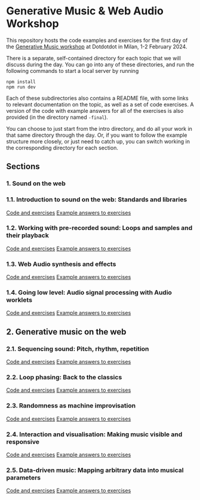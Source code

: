 # Generative Music & Web Audio Workshop

This repository hosts the code examples and exercises for the first day of the [Generative Music workshop](https://www.eventbrite.it/e/biglietti-connection-by-dotdotdot-generative-music-with-tero-parviainen-796668616277) at Dotdotdot in Milan, 1-2 February 2024.

There is a separate, self-contained directory for each topic that we will discuss during the day. You can go into any of these directories, and run the following commands to start a local server by running

```
npm install
npm run dev
```

Each of these subdirectories also contains a README file, with some links to relevant documentation on the topic, as well as a set of code exercises. A version of the code with example answers for all of the exercises is also provided (in the directory named `-final`).

You can choose to just start from the intro directory, and do all your work in that same directory through the day. Or, if you want to follow the example structure more closely, or just need to catch up, you can switch working in the corresponding directory for each section.

## Sections

### 1. Sound on the web

### 1.1. Introduction to sound on the web: Standards and libraries

[Code and exercises](/1-1-intro)
[Example answers to exercises](/1-1-intro-final)

### 1.2. Working with pre-recorded sound: Loops and samples and their playback

[Code and exercises](/1-2-sample-loops)
[Example answers to exercises](/1-2-sample-loops-final)

### 1.3. Web Audio synthesis and effects

[Code and exercises](/1-3-synthesis)
[Example answers to exercises](/1-3-synthesis-final)

### 1.4. Going low level: Audio signal processing with Audio worklets

[Code and exercises](/1-4-worklets)
[Example answers to exercises](/1-4-worklets-final)

## 2. Generative music on the web

### 2.1. Sequencing sound: Pitch, rhythm, repetition

[Code and exercises](/2-1-pitch-rhythm)
[Example answers to exercises](/2-1-pitch-rhythm-final)

### 2.2. Loop phasing: Back to the classics

[Code and exercises](/2-2-loop-phasing)
[Example answers to exercises](/2-2-loop-phasing-final)

### 2.3. Randomness as machine improvisation

[Code and exercises](/2-3-randomness)
[Example answers to exercises](/2-3-randomness-final)

### 2.4. Interaction and visualisation: Making music visible and responsive

[Code and exercises](/2-4-interact)
[Example answers to exercises](/2-4-interact-final)

### 2.5. Data-driven music: Mapping arbitrary data into musical parameters

[Code and exercises](/2-5-data)
[Example answers to exercises](/2-5-data-final)
